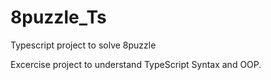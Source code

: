 # 8puzzle_Ts
Typescript project to solve 8puzzle

Excercise project to understand TypeScript Syntax and OOP.

